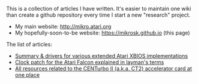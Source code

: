 This is a collection of articles I have written. It's easier to maintain one wiki than create a github repository every time I start a new "research" project.

- My main website: http://mikro.atari.org
- My hopefully-soon-to-be website: https://mikrosk.github.io (this page)

The list of articles:

- [Summary & drivers for various extended Atari XBIOS implementations](ct2/index.md)
- [Clock patch for the Atari Falcon explained in layman's terms](clockpatch/index.md)
- [All resources related to the CENTurbo II (a.k.a. CT2) accelerator card at one place](xbios/index.md)
